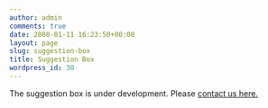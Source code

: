 ```yaml
---
author: admin
comments: true
date: 2008-01-11 16:23:50+00:00
layout: page
slug: suggestion-box
title: Suggestion Box
wordpress_id: 30
---
```


The suggestion box is under development.  Please [contact us here.](http://www.lib.neu.edu/contact_us)
